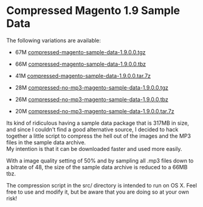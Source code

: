 # Compressed Magento 1.9 Sample Data

The following variations are available:

* 67M [compressed-magento-sample-data-1.9.0.0.tgz](https://raw.githubusercontent.com/Vinai/compressed-magento-sample-data/master/compressed-magento-sample-data-1.9.0.0.tgz)
* 66M [compressed-magento-sample-data-1.9.0.0.tbz](https://raw.githubusercontent.com/Vinai/compressed-magento-sample-data/master/compressed-magento-sample-data-1.9.0.0.tbz)
* 41M [compressed-magento-sample-data-1.9.0.0.tar.7z](https://raw.githubusercontent.com/Vinai/compressed-magento-sample-data/master/compressed-magento-sample-data-1.9.0.0.tar.7z)

* 28M [compressed-no-mp3-magento-sample-data-1.9.0.0.tgz](https://raw.githubusercontent.com/Vinai/compressed-magento-sample-data/master/compressed-no-mp3-magento-sample-data-1.9.0.0.tgz)
* 26M [compressed-no-mp3-magento-sample-data-1.9.0.0.tbz](https://raw.githubusercontent.com/Vinai/compressed-magento-sample-data/master/compressed-no-mp3-magento-sample-data-1.9.0.0.tbz)
* 20M [compressed-no-mp3-magento-sample-data-1.9.0.0.tar.7z](https://raw.githubusercontent.com/Vinai/compressed-magento-sample-data/master/compressed-no-mp3-magento-sample-data-1.9.0.0.tar.7z)

Its kind of ridiculous having a sample data package that is 317MB in size, and since I couldn't find
a good alternative source, I decided to hack together a little script to compress the hell out of the images and the MP3 files
in the sample data archive.  
My intention is that it can be downloaded faster and used more easily.

With a image quality setting of 50% and by sampling all .mp3 files down to a bitrate of 48, the size of the sample data archive is reduced to a 66MB tbz.

The compression script in the src/ directory is intended to run on OS X. Feel free to use and modify it, but be aware that you are doing so at your own risk!

